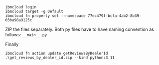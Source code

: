 ```
ibmcloud login
ibmcloud target -g Default
ibmcloud fn property set --namespace 77ec479f-bcfa-4ab2-8b39-03ba98a9125c
```
ZIP the files separately. Both py files have to have naming convention as follows: `__main__.py`

Finally
```
ibmcloud fn action update getReviewsByDealerId .\get_reviews_by_dealer_id.zip --kind python:3.11
```